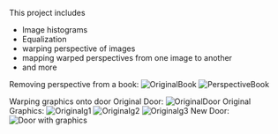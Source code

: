 This project includes
- Image histograms
- Equalization
- warping perspective of images
- mapping warped perspectives from one image to another
- and more

Removing perspective from a book:
![OriginalBook](ExampleImages/book.jpg)
![PerspectiveBook](ExampleImages/pbook.jpg)

Warping graphics onto door
Original Door:
![OriginalDoor](ExampleImages/Door.jpg)
Original Graphics:
![Originalg1](ExampleImages/graphic1.png)
![Originalg2](ExampleImages/graphic2.png)
![Originalg3](ExampleImages/graphic3.png)
New Door:
![Door with graphics](ExampleImages/sign_door.jpg)

